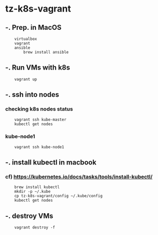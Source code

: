 # tz-k8s-vagrant

## -. Prep. in MacOS
```
    virtualbox
    vagrant
    ansible
        brew install ansible
```

## -. Run VMs with k8s 
``` 
    vagrant up
``` 

## -. ssh into nodes  
### checking k8s nodes status
``` 
    vagrant ssh kube-master
    kubectl get nodes
```

### kube-node1
``` 
    vagrant ssh kube-node1
``` 

## -. install kubectl in macbook
### cf) https://kubernetes.io/docs/tasks/tools/install-kubectl/
``` 
    brew install kubectl
    mkdir -p ~/.kube
    cp tz-k8s-vagrant/config ~/.kube/config
    kubectl get nodes
```

## -. destroy VMs  
``` 
    vagrant destroy -f
``` 

